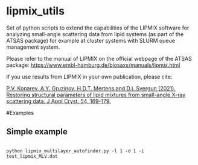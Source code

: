 # lipmix_utils

Set of python scripts to extend the capabilities of the LIPMIX software for analyzing small-angle scattering data from lipid systems (as part of the ATSAS package) for example at cluster systems with SLURM queue management system.

Please refer to the manual of LIPMIX on the official webpage of the ATSAS package: https://www.embl-hamburg.de/biosaxs/manuals/lipmix.html

If you use results from LIPMIX in your own publication, please cite:

[P.V. Konarev, A.Y. Gruzinov, H.D.T. Mertens and D.I. Svergun (2021). Restoring structural parameters of lipid mixtures from small-angle X-ray scattering data. J Appl Cryst. 54, 169-179.](https://journals.iucr.org/j/issues/2021/01/00/fs5188/fs5188.pdf)

#Examples

## Simple example

```

python lipmix_multilayer_autofinder.py -l 1 -d 1 -i test_lipmix_MLV.dat

```

